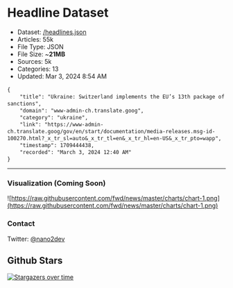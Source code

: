 # Headline Dataset

- Dataset: [/headlines.json](https://raw.githubusercontent.com/fwd/news/master/headlines.json) 
- Articles: 55k
- File Type: JSON
- File Size: ~**21MB**
- Sources: 5k
- Categories: 13
- Updated: Mar 3, 2024 8:54 AM

```
{
    "title": "Ukraine: Switzerland implements the EU’s 13th package of sanctions",
    "domain": "www-admin-ch.translate.goog",
    "category": "ukraine",
    "link": "https://www-admin-ch.translate.goog/gov/en/start/documentation/media-releases.msg-id-100270.html?_x_tr_sl=auto&_x_tr_tl=en&_x_tr_hl=en-US&_x_tr_pto=wapp",
    "timestamp": 1709444438,
    "recorded": "March 3, 2024 12:40 AM"
}
```

---

### Visualization (Coming Soon)

![https://raw.githubusercontent.com/fwd/news/master/charts/chart-1.png](https://raw.githubusercontent.com/fwd/news/master/charts/chart-1.png)

### Contact 

Twitter: [@nano2dev](https://twitter.com/nano2dev)

## Github Stars

[![Stargazers over time](https://starchart.cc/fwd/news.svg)](https://starchart.cc/fwd/news)
